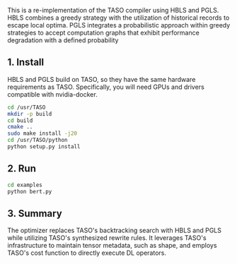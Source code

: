 

This is a re-implementation of the TASO compiler using HBLS and PGLS. HBLS combines a greedy strategy with the utilization of historical records to escape local optima. PGLS integrates a probabilistic approach within greedy strategies to accept computation graphs that exhibit performance degradation with a defined probability
## 1. Install

HBLS and PGLS build on TASO, so they have the same hardware requirements as TASO. Specifically, you will need GPUs and drivers compatible with nvidia-docker.

```bash
cd /usr/TASO
mkdir -p build
cd build
cmake ..
sudo make install -j20
cd /usr/TASO/python
python setup.py install
```
## 2. Run

```bash
cd examples
python bert.py
```
## 3. Summary

The optimizer replaces TASO's backtracking search with HBLS and PGLS while utilizing TASO's synthesized rewrite rules. It leverages TASO's infrastructure to maintain tensor metadata, such as shape, and employs TASO's cost function to directly execute DL operators.
